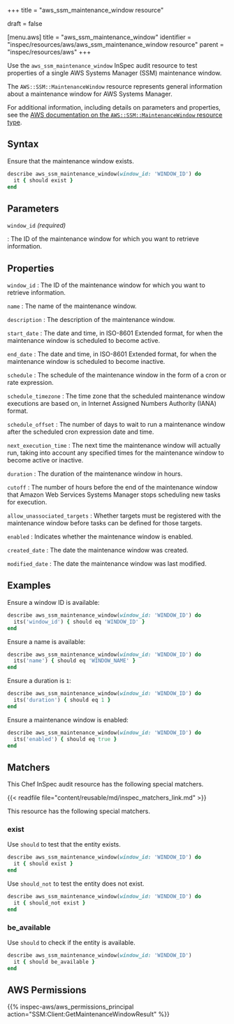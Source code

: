+++
title = "aws_ssm_maintenance_window resource"

draft = false


[menu.aws]
title = "aws_ssm_maintenance_window"
identifier = "inspec/resources/aws/aws_ssm_maintenance_window resource"
parent = "inspec/resources/aws"
+++

Use the `aws_ssm_maintenance_window` InSpec audit resource to test properties of a single AWS Systems Manager (SSM) maintenance window.

The `AWS::SSM::MaintenanceWindow` resource represents general information about a maintenance window for AWS Systems Manager.

For additional information, including details on parameters and properties, see the [AWS documentation on the `AWS::SSM::MaintenanceWindow` resource type](https://docs.aws.amazon.com/AWSCloudFormation/latest/UserGuide/aws-resource-ssm-maintenancewindow.html).

## Syntax

Ensure that the maintenance window exists.

```ruby
describe aws_ssm_maintenance_window(window_id: 'WINDOW_ID') do
  it { should exist }
end
```

## Parameters

`window_id` _(required)_

: The ID of the maintenance window for which you want to retrieve information.

## Properties

`window_id`
: The ID of the maintenance window for which you want to retrieve information.

`name`
: The name of the maintenance window.

`description`
: The description of the maintenance window.

`start_date`
: The date and time, in ISO-8601 Extended format, for when the maintenance window is scheduled to become active.

`end_date`
: The date and time, in ISO-8601 Extended format, for when the maintenance window is scheduled to become inactive.

`schedule`
: The schedule of the maintenance window in the form of a cron or rate expression.

`schedule_timezone`
: The time zone that the scheduled maintenance window executions are based on, in Internet Assigned Numbers Authority (IANA) format.

`schedule_offset`
: The number of days to wait to run a maintenance window after the scheduled cron expression date and time.

`next_execution_time`
: The next time the maintenance window will actually run, taking into account any specified times for the maintenance window to become active or inactive.

`duration`
: The duration of the maintenance window in hours.

`cutoff`
: The number of hours before the end of the maintenance window that Amazon Web Services Systems Manager stops scheduling new tasks for execution.

`allow_unassociated_targets`
: Whether targets must be registered with the maintenance window before tasks can be defined for those targets.

`enabled`
: Indicates whether the maintenance window is enabled.

`created_date`
: The date the maintenance window was created.

`modified_date`
: The date the maintenance window was last modified.

## Examples

Ensure a window ID is available:

```ruby
describe aws_ssm_maintenance_window(window_id: 'WINDOW_ID') do
  its('window_id') { should eq 'WINDOW_ID' }
end
```

Ensure a name is available:

```ruby
describe aws_ssm_maintenance_window(window_id: 'WINDOW_ID') do
  its('name') { should eq 'WINDOW_NAME' }
end
```

Ensure a duration is `1`:

```ruby
describe aws_ssm_maintenance_window(window_id: 'WINDOW_ID') do
  its('duration') { should eq 1 }
end
```

Ensure a maintenance window is enabled:

```ruby
describe aws_ssm_maintenance_window(window_id: 'WINDOW_ID') do
  its('enabled') { should eq true }
end
```

## Matchers

This Chef InSpec audit resource has the following special matchers.

{{< readfile file="content/reusable/md/inspec_matchers_link.md" >}}

This resource has the following special matchers.

### exist

Use `should` to test that the entity exists.

```ruby
describe aws_ssm_maintenance_window(window_id: 'WINDOW_ID') do
  it { should exist }
end
```

Use `should_not` to test the entity does not exist.

```ruby
describe aws_ssm_maintenance_window(window_id: 'WINDOW_ID') do
  it { should_not exist }
end
```

### be_available

Use `should` to check if the entity is available.

```ruby
describe aws_ssm_maintenance_window(window_id: 'WINDOW_ID')
  it { should be_available }
end
```

## AWS Permissions

{{% inspec-aws/aws_permissions_principal action="SSM:Client:GetMaintenanceWindowResult" %}}
